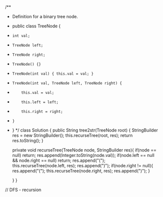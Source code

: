 /**
 * Definition for a binary tree node.
 * public class TreeNode {
 *     int val;
 *     TreeNode left;
 *     TreeNode right;
 *     TreeNode() {}
 *     TreeNode(int val) { this.val = val; }
 *     TreeNode(int val, TreeNode left, TreeNode right) {
 *         this.val = val;
 *         this.left = left;
 *         this.right = right;
 *     }
 * }
 */
class Solution {
    public String tree2str(TreeNode root) {
        StringBuilder res = new StringBuilder();
        this.recurseTree(root, res);
        return res.toString();
    }

    private void recurseTree(TreeNode node, StringBuilder res){
        if(node == null) return;
        res.append(Integer.toString(node.val));
        if(node.left == null && node.right == null) return;
        res.append("(");
        this.recurseTree(node.left, res);
        res.append(")");
        if(node.right != null){
            res.append("(");
            this.recurseTree(node.right, res);
            res.append(")");
        }

    }
}


// DFS - recursion
